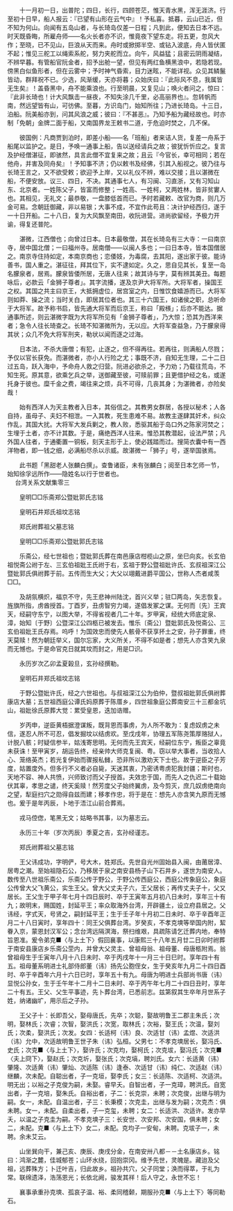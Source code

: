 <!-- { "loadSidebar": true } -->
　　十一月初一日，出普陀；四日，长行，四顾苍茫，惟天青水黑，浑无涯济。行至初十日早，船人报云：『已望有山形在云气中』！予私喜。抵暮，云山已近，但不知为何山。向闻有五岛山者，与长琦岛仅差一日程；凡到此，便知去日本不远。时天既昏晦，所雇舟师——名火长者亦不识，惟竟夜下望东走。将五更，忽风大作；至晓，已不见山，巨浪从天而来。舟时或掀掷半空、或钻入波底，舟人皆伏匿不起；惟见三舵工以绳索系舵，努力夹舵而立。向午，风益猛；且密云阴雨凝结，不辨早暮。有管船官阮金者，招予出舱一望，但见有两红鱼横黑浪中，若隐若现。傍黑白似鱼形者，但在云雾中；予时神气昏索，目力迷眩，不能详视。众见其鳞鬣皆动，群拜祝不已。少选，风渐缓，天亦将暮；众始庆曰：『此际风不息，我属皆无生矣』！盖昏黑中，舟不能乘浪也。行至明晨，又复见山；唤火者问之，惊曰：『此非长琦也！计大风飘击一昼夜，不知失涂几千里，必高丽界也』。忽转帆而南，然远望皆有山，可彷佛。至暮，方识岛门，始知所往；乃进长琦岛。十三日，泊船。阮美船亦到，问其风浪之威；彼曰：『不甚恶』。乃知予船为藏经故也。时亦制「免朝」金牌二面于船，又南国界龙王敕书二道，于危迫时焚之，几不保。

　　彼国例：凡商贾到泊时，即差小船——名「班船」者来诘人货，复差一舟系于船尾以监护之。是日，予唤一通事上船，告以送经请兵之故；彼犹忻忻应之。复言及护经僧湛征，即骇然，具言此僧不宜复来之故；且云『今官长，幸可相同；若在他舟，并害及同舟矣』！予知事不济；仍以敕书及经佛，引其入船视之。彼乃往与长琦王言之，又不欲受敕；欲迎予上岸，又以礼仪不辨，难以交接；且以湛微在船，不便安放。议三、四日，不决。其通事七人，有习闽、习直浙，又有习知山东、北京者。一姓陈父子，皆富而修整；一姓高、一姓柯，又两姓林，皆非贫寠人也。其相见，无礼文；最恭敬，一盘膝低首而已。予时若藏敕、改官为商，则几万金可易。念朝廷御藏，非以易银；大事不成，不宜作此苟且：决计护经西归，遂于一十日开船。二十八日，复为大风飘至南田，收阮进营。进尚欲留经，予极力开谕，得复还普陀。

　　湛微，江西僧也；向曾过日本。日本最敬僧，其在长琦岛有三大寺：一曰南京寺，居中国北僧；一曰福州寺。居南僧——以闽人多也；一曰日本寺，皆本国僧居之。南京寺住持如定，本南京商也；恋倭妓，为毒腐，去其阳，遂出家于彼。能诗善书，国人重之。湛征往，拜其位下，实不逮如定。久之，思自见其长，复至一岛名朦泉者，居焉。朦泉皆倭所居，无唐人往来；故其诗与字，莫有辨其美丑。每题咏后，必款云「金狮子尊者」。其字流播，遂及京尹大将军所。大将军者，操国王之权。其国之共主曰京王，大抵拥虚位，居宫室之内，日惟饮食嬉游而已。大将军则如莽、操之流；当时关白，即居其位者也。其三十六国王，如诸侯之职，总听命于大将军。故予称书启，皆先通大将军而后京王，称曰「殿檨」；后亦不能达。据通事所述，则云湛微字既为大将军所见有「金狮子尊者」，乃大惊；恐其为西洋来者；急令人往长琦查之。长琦不知湛微所为，无以应。大将军查益急，乃于朦泉得其状；众几不免大将军刑夹，勒状以闻而逐之过海。

　　日本法，不杀大唐僧；有犯，止逐之，但不得再往。若再往，则满船人尽戮；予仅以官长获免。而湛微者，亦小人行险之尤；事既不济，自知无生理，二十二日过五岛，跃入海中，予命舟人救之归营。阮进必欲杀之，予力劝；乃载往荒岛，不知生死。原其意，欲乘乞兵之举，送御藏至彼，可赎前罪；且更借护经之名，或遂托身于彼也。糜千金之费，竭往来之烦，兵不可得，几丧其身；为湛微者，亦险矣哉！

　　始有西洋人为天主教者入日本，其俗信之。其教男女群居，各授以秘术；人各自持，虽母子、夫妇不相泄。一入其教，死生患难不易。故教主遂肆其奸术，纠众作乱，其国大扰。大将军大发兵剿之，教人败，悉驱其船于岛口外之陈家河焚之；生埋于土者，亦不计其数。于是，痛绝西洋人往来。惟恐其教潜起，设法严禁；凡外国人往者，于通衢置一铜板，刻天主形于上，使必践踏而过。搜简衣囊中有一西洋物者，即一钱之细，必满船尽杀以示威。故湛微一「狮子」号，遂举国骇焉。

　　此书题「黑甜老人张麟白撰」。查鲁诸臣，未有张麟白；阅至日本乞师一节，始知徐孚远所作——隐姓名以行于世者也。  
　 
台湾关系文献集零三

　　皇明□□乐斋郑公暨妣郭氏志铭

　　皇明石井郑氏祖坟志铭

　　郑氏祔葬祖父墓志铭

　　皇明□□乐斋郑公暨妣郭氏志铭

　　乐斋公，经七世祖也；暨妣郭氏葬在南邑康店柑榄山之原，坐巳向亥。长玄伯祖悦斋公祔于左、三玄伯祖妣王氏祔于右，玄祖于野公暨祖妣许氏、玄叔祖深江公暨妣郭氏俱祔葬于前。五传而生大父；大父以翊戴进爵平国公，世称人杰者咸羡□□。

　　及胡氛横炽，福京不守，先王悲神州陆沈，首兴义举；驻□两岛，矢志恢复。旌旗所指，虏酋授首。丁酉岁，丑虏智穷力竭，遂倡发冢之谋。无何而〔先〕王宾天，经嗣守东宁，以图大举，不得省视者几二十年。岁甲寅，经统大师底定泉、漳，始知〔于野〕公暨深江公四柩已被发去。惟乐〔斋公〕暨妣郭氏及悦斋公、三玄伯祖妣王氏存焉。呜呼！为国效忠而使先人骸骨不获享抔土之安，孙子罪重，终天莫赎！然为朝廷举义，国尔忘家，大义所关，不得不如是者；想先人亦含笑九泉而无憾也。于是命官克日就其坟而封之，用是□识。

　　永历岁次乙卯孟夏榖旦，玄孙经撰勒。

　　皇明石井郑氏祖坟志铭

　　于野公暨妣许氏，经之六世祖也。与叔祖深江公为伯仲，暨叔祖妣郭氏俱祔葬康店大墓；五世祖西庭公谭氏妈原葬于陈厝乡，四世祖象庭公葬南安三十三都金坑山，祖妣徐氏原葬大觉：累受皇恩，迭加诰赠。

　　岁丙申，逆臣黄梧据澄谋叛，既背恩而事虏，为人所不敢为：复虑奴虏之未信，遂忍人所不可忍，倡发掘坟以结虏欢。至戊戌年，协理五军陈尧策厚赂狱人，计脱八骸；时疑信参半，姑浅寄思明。无何而先王宾天，经嗣位东宁，叛臣之辜竟未获诛！至甲寅岁，胡运告终，经亲帅大师克复闽、粤。窃以举大事者，当收拾人心、笼络英杰；若光复伊始而骤报私雠，恐非所以激劝天下士也。故于逆臣之子芳度，姑置度外。但多行不义者必自毙，天迷其衷，乃密诱粤虏犯我封疆；斯时也，天地不容、神人共愤，兴师致讨而父子授首。夫效忠于国，而先人之仇迟二十载始伏其辜，孝思之谴，终天奚赎！然芳度父子始终翼虏，及今剪灭，庶几奴虏绝南向之望，犁庭扫穴之勋得自兹而建；移孝作忠，将于是在：想先人亦含笑九原而无憾也。爰于是年丙辰，卜地于浯江山前合葬焉。

　　戎马倥偬，笔黑无文；姑略书其事，以为墓志云。

　　永历三十年（岁次丙辰）季夏之吉，玄孙经谨志。

　　郑氏祔葬祖父墓志铭

　　王父讳成功，字明俨，号大木，姓郑氏。先世自光州固始县入闽，由莆居漳、居粤之潮。至始祖隐石公，乃移居于泉之南安县杨子山下石井乡，遂世为南安人。数传至八世祖乐斋公，乐斋公传于野公，于野公传西庭公，西庭公传象庭公，象庭公传曾大父飞黄公，实生王父。曾大父丈夫子六，王父居长；再传丈夫子十，父又居长。王父生于甲子年七月十四日辰时、卒于王寅年五月初八日未时，享年三十有九；故明末，赐国姓，封延平王；率众取海外台湾，开辟疆土，设立府县居之。父讳经，字式天，号贤之，嗣封延平王；生于壬子年十月初二日未时、卒于辛酉年正月二十八日寅时，享年四十：同王父俱葬台湾。岁癸亥，不孝克塽等举国内附，絜眷入京，蒙恩封汉军公；念台湾远隔溟海，祭扫维艰，具疏陈请乞迁葬内地，奉特旨恩准。爰令弟克■〈与上土下〉假回襄事，以康熙三十八年五月廿二日卯时祔葬于南安县康店乡乐斋公茔内，并曾大父灵主、曾祖母翁、祖母董、母唐柩附焉。翁曾祖母生于壬寅年八月十八日未时、卒于丙戌年十一月三十日巳时。享年四十有五。祖母董系明进士礼部侍郎董（讳）扬先公胞侄女，生于癸亥年九月二十四日酉时、卒于辛酉年六月十六日已时，享年五十有九。母唐为明进士兵部尚书唐（讳）显悦公孙女，生于壬午年十二月十二日未时、卒于丙午年七月二十四日丑时，享年二十有五。王父、父生平事迹，先卜葬台湾，已悉前志。兹第叙其生卒年月世系子姓，纳诸幽圹，用示后之子孙。

　　王父子十：长即吾父，娶母唐氏，先卒；次聪，娶故明鲁王二郡主朱氏；次明，娶林氏；次睿；次智，娶洪氏；次宽，取林氏；次裕，娶王氏；次温，娶刘氏；次柔，娶洪氏；次发。女四：长适柯（讳）良、次适甘（讳）孟煜、次适洪（讳）允中，次适故明鲁王世子朱（讳）弘桓。父男七：不孝克塽居长，娶冯氏、史氏；次克■〈与上土下〉，娶许氏；次克均，娶柯氏；次克坺，娶冯氏；次克■〈夫上冏下〉，娶赵氏；次克圻，娶张氏；次克塙，聘刘氏。女六：长适黄（讳）肇隆、次适黄（讳）肇灿、次适陈（讳）逢泰、次适甘（讳）纯仁、次适赵（讳）继麟，次未配。自聪出者，子一克垣，娶李氏；女三：长适陈、次适柯、次适洪。明无出；以裕之子克俊为嗣，未娶。睿早夭。自智出者，子一克璋，聘洪氏。自宽出者，子一克培，娶朱氏。自裕出者，子二：长克崇，未聘；次克俊，出继与明为嗣。女一，未配。自温出者，子三：长秉模；次克圭，出继与发为嗣；次克杰：俱未聘。女一，未配。自柔出者，子一克玺，未聘；女二：长适洪、次适许。发亦早夭，以温之子克圭为嗣。不孝克塽子三：长安世、次安邦、次安国，俱未聘；女二，未配。克■〈与上土下〉女二，未配。克均子一安甸，未聘。克坺子一，未聘。余未艾云。

　　山坐巽向干，兼己亥、庚辰、庚戌分金，在南安卅八都－－土名康店乡。铭曰：鸿渐之麓，佳城郁苍；山环水绕，回抱崇冈。维予先世，灵魄是。藏迨及父祖，远葬殊方；卜迁叶吉，归此故乡。祖孙共穴，父子同堂；涣而得萃，于礼为常。联绵遗泽，浩荡恩光；长依北阙，骏发其祥！后人守之，永世不忘！

　　襄事承重孙克塽、孤哀子温、裕、柔同稽颡，期服孙克■〈与上土下〉等同勒石。  
　 
